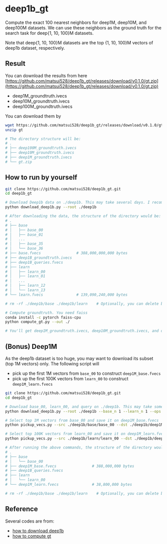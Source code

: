 # deep1b_gt

Compute the exact 100 nearest neighbors for deep1M, deep10M, and deep100M datasets. We can use these neighbors as the ground truth for the search task for deep{1, 10, 100}M datasets.

Note that deep{1, 10, 100}M datasets are the top {1, 10, 100}M vectors of deep1b dataset, respectively.

## Result
You can download the results from here [https://github.com/matsui528/deep1b_gt/releases/download/v0.1.0/gt.zip](https://github.com/matsui528/deep1b_gt/releases/download/v0.1.0/gt.zip)
- deep1M_groundtruth.ivecs
- deep10M_groundtruth.ivecs
- deep100M_groundtruth.ivecs

You can download them by
```bash
wget https://github.com/matsui528/deep1b_gt/releases/download/v0.1.0/gt.zip
unzip gt

# The directory structure will be:
# .
# ├── deep100M_groundtruth.ivecs
# ├── deep10M_groundtruth.ivecs
# ├── deep1M_groundtruth.ivecs
# └── gt.zip
```


## How to run by yourself
```bash
git clone https://github.com/matsui528/deep1b_gt.git
cd deep1b_gt

# Download Deep1b data on ./deep1b. This may take several days. I recommend preparing 2TB of the disk space.
python download_deep1b.py --root ./deep1b

# After downloading the data, the structure of the directory would be: 
# .
# ├── base
# │   ├── base_00
# │   ├── base_01
# │   ...
# │   ├── base_35
# │   └── base_36
# ├── base.fvecs                # 388,000,000,000 bytes
# ├── deep1B_groundtruth.ivecs
# ├── deep1B_queries.fvecs
# ├── learn
# │   ├── learn_00
# │   ├── learn_01
# │   ...
# │   ├── learn_12
# │   └── learn_13
# └── learn.fvecs               # 139,090,240,000 bytes

# rm -rf ./deep1b/base ./deep1b/learn    # Optionally, you can delete base and learn, that should not be used anymore

# Compute groundtruth. You need faiss
conda install -c pytorch faiss-cpu
python compute_gt.py --out ./

# You'll get deep1M_groundtruth.ivecs, deep10M_groundtruth.ivecs, and deep100M_groundtruth.ivecs
```






## (Bonus) Deep1M
As the deep1b dataset is too huge, you may want to download its subset (top 1M vectors) only. The following script will
- pick up the first 1M vectors from `base_00` to construct `deep1M_base.fvecs`
- pick up the first 100K vectors from `learn_00` to construct `deep1M_learn.fvecs`
```bash
git clone https://github.com/matsui528/deep1b_gt.git
cd deep1b_gt

# Download base_00, learn_00, and query on ./deep1b. This may take some hours. I recommend preparing 25GB of the disk space.
python download_deep1b.py --root ./deep1b --base_n 1 --learn_n 1 --ops query base learn 

# Select top 1M vectors from base_00 and save it on deep1M_base.fvecs
python pickup_vecs.py --src ./deep1b/base/base_00 --dst ./deep1b/deep1M_base.fvecs --topk 1000000

# Select top 100K vectors from learn_00 and save it on deep1M_learn.fvecs
python pickup_vecs.py --src ./deep1b/learn/learn_00 --dst ./deep1b/deep1M_learn.fvecs --topk 100000

# After running the above commands, the structure of the directory would be: 
# .
# ├── base
# │   └── base_00
# ├── deep1M_base.fvecs                # 388,000,000 bytes
# ├── deep1B_queries.fvecs             
# ├── learn
# │   └── learn_00
# └── deep1M_learn.fvecs               # 38,800,000 bytes

# rm -rf ./deep1b/base ./deep1b/learn    # Optionally, you can delete base and learn, that should not be used anymore
```





## Reference
Several codes are from:
- [how to download deep1b](https://github.com/arbabenko/GNOIMI/blob/master/downloadDeep1B.py)
- [how to compute gt](https://github.com/facebookresearch/faiss/blob/master/benchs/link_and_code/datasets.py)

